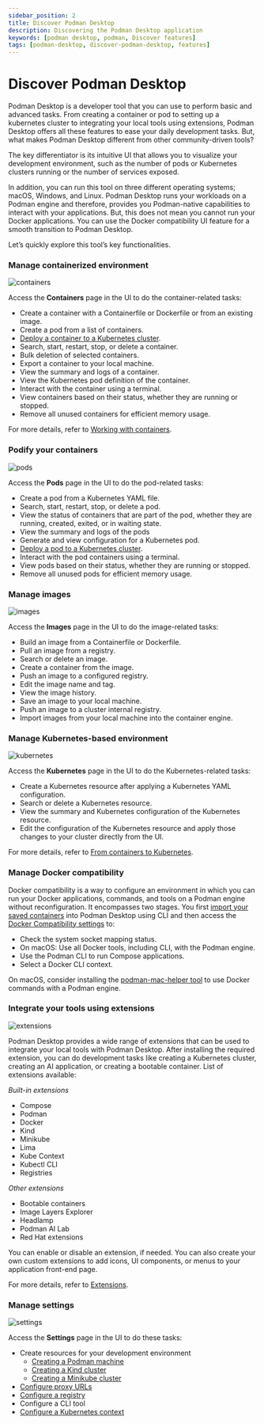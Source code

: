 ```yaml
---
sidebar_position: 2
title: Discover Podman Desktop
description: Discovering the Podman Desktop application
keywords: [podman desktop, podman, Discover features]
tags: [podman-desktop, discover-podman-desktop, features]
---
```


# Discover Podman Desktop

Podman Desktop is a developer tool that you can use to perform basic and advanced tasks. From creating a container or pod to setting up a kubernetes cluster to integrating your local tools using extensions, Podman Desktop offers all these features to ease your daily development tasks. But, what makes Podman Desktop different from other community-driven tools?

The key differentiator is its intuitive UI that allows you to visualize your development environment, such as the number of pods or Kubernetes clusters running or the number of services exposed.

In addition, you can run this tool on three different operating systems; macOS, Windows, and Linux. Podman Desktop runs your workloads on a Podman engine and therefore, provides you Podman-native capabilities to interact with your applications. But, this does not mean you cannot run your Docker applications. You can use the Docker compatibility UI feature for a smooth transition to Podman Desktop.

Let’s quickly explore this tool’s key functionalities.

### Manage containerized environment

![containers](img/containers-component.png)

Access the **Containers** page in the UI to do the container-related tasks:

- Create a container with a Containerfile or Dockerfile or from an existing image.
- Create a pod from a list of containers.
- [Deploy a container to a Kubernetes cluster](/docs/kubernetes/deploying-a-container-to-kubernetes).
- Search, start, restart, stop, or delete a container.
- Bulk deletion of selected containers.
- Export a container to your local machine.
- View the summary and logs of a container.
- View the Kubernetes pod definition of the container.
- Interact with the container using a terminal.
- View containers based on their status, whether they are running or stopped.
- Remove all unused containers for efficient memory usage.

For more details, refer to [Working with containers](/docs/containers).

### Podify your containers

![pods](img/pods-component.png)

Access the **Pods** page in the UI to do the pod-related tasks:

- Create a pod from a Kubernetes YAML file.
- Search, start, restart, stop, or delete a pod.
- View the status of containers that are part of the pod, whether they are running, created, exited, or in waiting state.
- View the summary and logs of the pods
- Generate and view configuration for a Kubernetes pod.
- [Deploy a pod to a Kubernetes cluster](/docs/kubernetes/deploying-a-pod-to-kubernetes).
- Interact with the pod containers using a terminal.
- View pods based on their status, whether they are running or stopped.
- Remove all unused pods for efficient memory usage.

### Manage images

![images](img/images-component.png)

Access the **Images** page in the UI to do the image-related tasks:

- Build an image from a Containerfile or Dockerfile.
- Pull an image from a registry.
- Search or delete an image.
- Create a container from the image.
- Push an image to a configured registry.
- Edit the image name and tag.
- View the image history.
- Save an image to your local machine.
- Push an image to a cluster internal registry.
- Import images from your local machine into the container engine.

### Manage Kubernetes-based environment

![kubernetes](img/kubernetes-component.png)

Access the **Kubernetes** page in the UI to do the Kubernetes-related tasks:

- Create a Kubernetes resource after applying a Kubernetes YAML configuration.
- Search or delete a Kubernetes resource.
- View the summary and Kubernetes configuration of the Kubernetes resource.
- Edit the configuration of the Kubernetes resource and apply those changes to your cluster directly from the UI.

For more details, refer to [From containers to Kubernetes](/docs/kubernetes).

### Manage Docker compatibility

Docker compatibility is a way to configure an environment in which you can run your Docker applications, commands, and tools on a Podman engine without reconfiguration. It encompasses two stages. You first [import your saved containers](/docs/migrating-from-docker/importing-saved-containers) into Podman Desktop using CLI and then access the [Docker Compatibility settings](/docs/migrating-from-docker/managing-docker-compatibility) to:

- Check the system socket mapping status.
- On macOS: Use all Docker tools, including CLI, with the Podman engine.
- Use the Podman CLI to run Compose applications.
- Select a Docker CLI context.

On macOS, consider installing the [podman-mac-helper tool](/docs/migrating-from-docker/using-podman-mac-helper) to use Docker commands with a Podman engine.

### Integrate your tools using extensions

![extensions](img/extentions-component.png)

Podman Desktop provides a wide range of extensions that can be used to integrate your local tools with Podman Desktop. After installing the required extension, you can do development tasks like creating a Kubernetes cluster, creating an AI application, or creating a bootable container. List of extensions available:

_Built-in extensions_

- Compose
- Podman
- Docker
- Kind
- Minikube
- Lima
- Kube Context
- Kubectl CLI
- Registries

_Other extensions_

- Bootable containers
- Image Layers Explorer
- Headlamp
- Podman AI Lab
- Red Hat extensions

You can enable or disable an extension, if needed. You can also create your own custom extensions to add icons, UI components, or menus to your application front-end page.

For more details, refer to [Extensions](/docs/extensions).

### Manage settings

![settings](img/settings.png)

Access the **Settings** page in the UI to do these tasks:

- Create resources for your development environment
  - [Creating a Podman machine](/docs/podman/creating-a-podman-machine)
  - [Creating a Kind cluster](/docs/kind/creating-a-kind-cluster)
  - [Creating a Minikube cluster](/docs/minikube/creating-a-minikube-cluster)
- [Configure proxy URLs](/docs/proxy#using-a-proxy)
- [Configure a registry](/docs/containers/registries)
- Configure a CLI tool
- [Configure a Kubernetes context](/docs/kubernetes/viewing-and-selecting-current-kubernetes-context#procedure-using-the-podman-desktop-settings)

